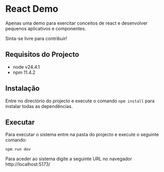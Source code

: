# React Demo

Apenas uma demo para exercitar conceitos de react e desenvolver pequenos aplicativos e componentes.

Sinta-se livre para contribuir!

## Requisitos do Projecto

* node v24.4.1
* npm 11.4.2

## Instalação

Entre no directório do projecto e execute o comando `npm install` para instalar todas as
dependências.

## Executar

Para executar o sistema entre na pasta do projecto e execute o seguinte comando:

`
    npm run dev
`

Para aceder ao sistema digite a seguinte URL no navegador http://localhost:5173/